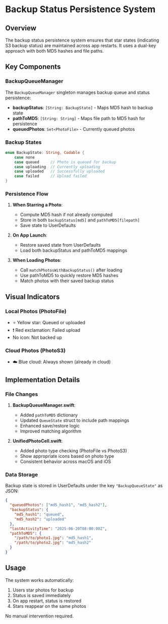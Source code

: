 # Backup Status Persistence System

## Overview

The backup status persistence system ensures that star states (indicating S3 backup status) are maintained across app restarts. It uses a dual-key approach with both MD5 hashes and file paths.

## Key Components

### BackupQueueManager

The `BackupQueueManager` singleton manages backup queue and status persistence:

- **backupStatus**: `[String: BackupState]` - Maps MD5 hash to backup state
- **pathToMD5**: `[String: String]` - Maps file path to MD5 hash for persistence
- **queuedPhotos**: `Set<PhotoFile>` - Currently queued photos

### Backup States

```swift
enum BackupState: String, Codable {
    case none
    case queued     // Photo is queued for backup
    case uploading  // Currently uploading
    case uploaded   // Successfully uploaded
    case failed     // Upload failed
}
```

### Persistence Flow

1. **When Starring a Photo**:
   - Compute MD5 hash if not already computed
   - Store in both `backupStatus[md5]` and `pathToMD5[filepath]`
   - Save state to UserDefaults

2. **On App Launch**:
   - Restore saved state from UserDefaults
   - Load both backupStatus and pathToMD5 mappings

3. **When Loading Photos**:
   - Call `matchPhotosWithBackupStatus()` after loading
   - Use pathToMD5 to quickly restore MD5 hashes
   - Match photos with their saved backup status

## Visual Indicators

### Local Photos (PhotoFile)
- ⭐ Yellow star: Queued or uploaded
- ❗ Red exclamation: Failed upload
- No icon: Not backed up

### Cloud Photos (PhotoS3)
- ☁️ Blue cloud: Always shown (already in cloud)

## Implementation Details

### File Changes

1. **BackupQueueManager.swift**:
   - Added `pathToMD5` dictionary
   - Updated `QueueState` struct to include path mappings
   - Enhanced save/restore logic
   - Improved matching algorithm

2. **UnifiedPhotoCell.swift**:
   - Added photo type checking (PhotoFile vs PhotoS3)
   - Show appropriate icons based on photo type
   - Consistent behavior across macOS and iOS

### Data Storage

Backup state is stored in UserDefaults under the key `"BackupQueueState"` as JSON:

```json
{
  "queuedPhotos": ["md5_hash1", "md5_hash2"],
  "backupStatus": {
    "md5_hash1": "queued",
    "md5_hash2": "uploaded"
  },
  "lastActivityTime": "2025-06-20T08:00:00Z",
  "pathToMD5": {
    "/path/to/photo1.jpg": "md5_hash1",
    "/path/to/photo2.jpg": "md5_hash2"
  }
}
```

## Usage

The system works automatically:

1. Users star photos for backup
2. Status is saved immediately
3. On app restart, status is restored
4. Stars reappear on the same photos

No manual intervention required.